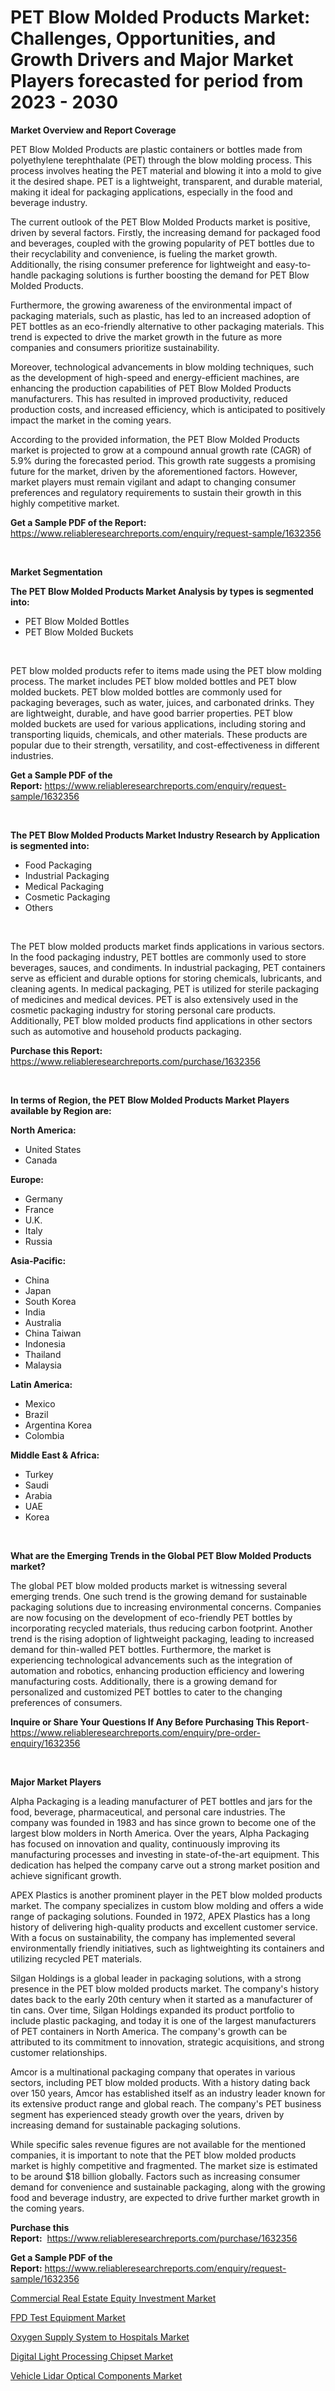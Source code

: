 <p><h1>PET Blow Molded Products Market: Challenges, Opportunities, and Growth Drivers and Major Market Players forecasted for period from 2023 - 2030</h1></p><p><strong>Market Overview and Report Coverage</strong></p>
<p><p>PET Blow Molded Products are plastic containers or bottles made from polyethylene terephthalate (PET) through the blow molding process. This process involves heating the PET material and blowing it into a mold to give it the desired shape. PET is a lightweight, transparent, and durable material, making it ideal for packaging applications, especially in the food and beverage industry.</p><p>The current outlook of the PET Blow Molded Products market is positive, driven by several factors. Firstly, the increasing demand for packaged food and beverages, coupled with the growing popularity of PET bottles due to their recyclability and convenience, is fueling the market growth. Additionally, the rising consumer preference for lightweight and easy-to-handle packaging solutions is further boosting the demand for PET Blow Molded Products.</p><p>Furthermore, the growing awareness of the environmental impact of packaging materials, such as plastic, has led to an increased adoption of PET bottles as an eco-friendly alternative to other packaging materials. This trend is expected to drive the market growth in the future as more companies and consumers prioritize sustainability.</p><p>Moreover, technological advancements in blow molding techniques, such as the development of high-speed and energy-efficient machines, are enhancing the production capabilities of PET Blow Molded Products manufacturers. This has resulted in improved productivity, reduced production costs, and increased efficiency, which is anticipated to positively impact the market in the coming years.</p><p>According to the provided information, the PET Blow Molded Products market is projected to grow at a compound annual growth rate (CAGR) of 5.9% during the forecasted period. This growth rate suggests a promising future for the market, driven by the aforementioned factors. However, market players must remain vigilant and adapt to changing consumer preferences and regulatory requirements to sustain their growth in this highly competitive market.</p></p>
<p><strong>Get a Sample PDF of the Report:</strong> <a href="https://www.reliableresearchreports.com/enquiry/request-sample/1632356">https://www.reliableresearchreports.com/enquiry/request-sample/1632356</a></p>
<p>&nbsp;</p>
<p><strong>Market Segmentation</strong></p>
<p><strong>The PET Blow Molded Products Market Analysis by types is segmented into:</strong></p>
<p><ul><li>PET Blow Molded Bottles</li><li>PET Blow Molded Buckets</li></ul></p>
<p>&nbsp;</p>
<p><p>PET blow molded products refer to items made using the PET blow molding process. The market includes PET blow molded bottles and PET blow molded buckets. PET blow molded bottles are commonly used for packaging beverages, such as water, juices, and carbonated drinks. They are lightweight, durable, and have good barrier properties. PET blow molded buckets are used for various applications, including storing and transporting liquids, chemicals, and other materials. These products are popular due to their strength, versatility, and cost-effectiveness in different industries.</p></p>
<p><strong>Get a Sample PDF of the Report:</strong>&nbsp;<a href="https://www.reliableresearchreports.com/enquiry/request-sample/1632356">https://www.reliableresearchreports.com/enquiry/request-sample/1632356</a></p>
<p>&nbsp;</p>
<p><strong>The PET Blow Molded Products Market Industry Research by Application is segmented into:</strong></p>
<p><ul><li>Food Packaging</li><li>Industrial Packaging</li><li>Medical Packaging</li><li>Cosmetic Packaging</li><li>Others</li></ul></p>
<p>&nbsp;</p>
<p><p>The PET blow molded products market finds applications in various sectors. In the food packaging industry, PET bottles are commonly used to store beverages, sauces, and condiments. In industrial packaging, PET containers serve as efficient and durable options for storing chemicals, lubricants, and cleaning agents. In medical packaging, PET is utilized for sterile packaging of medicines and medical devices. PET is also extensively used in the cosmetic packaging industry for storing personal care products. Additionally, PET blow molded products find applications in other sectors such as automotive and household products packaging.</p></p>
<p><strong>Purchase this Report:</strong>&nbsp; <a href="https://www.reliableresearchreports.com/purchase/1632356">https://www.reliableresearchreports.com/purchase/1632356</a></p>
<p>&nbsp;</p>
<p><strong>In terms of Region, the PET Blow Molded Products Market Players available by Region are:</strong></p>
<p>
    <p> <strong> North America: </strong>
        <ul>
            <li>United States</li>
            <li>Canada</li>
        </ul>
        </p> 
    <p> <strong> Europe: </strong>
        <ul>
            <li>Germany</li>
            <li>France</li>
            <li>U.K.</li>
            <li>Italy</li>
            <li>Russia</li>
        </ul>
        </p> 
    <p> <strong> Asia-Pacific: </strong>
        <ul>
            <li>China</li>
            <li>Japan</li>
            <li>South Korea</li>
            <li>India</li>
            <li>Australia</li>
            <li>China Taiwan</li>
            <li>Indonesia</li>
            <li>Thailand</li>
            <li>Malaysia</li>
        </ul>
        </p> 
    <p> <strong> Latin America: </strong>
        <ul>
            <li>Mexico</li>
            <li>Brazil</li>
            <li>Argentina Korea</li>
            <li>Colombia</li>
        </ul>
        </p> 
    <p> <strong> Middle East & Africa: </strong>
        <ul>
            <li>Turkey</li>
            <li>Saudi</li>
            <li>Arabia</li>
            <li>UAE</li>
            <li>Korea</li>
        </ul>
    </p>
    </p>
<p>&nbsp;</p>
<p><strong>What are the Emerging Trends in the Global PET Blow Molded Products market?</strong></p>
<p><p>The global PET blow molded products market is witnessing several emerging trends. One such trend is the growing demand for sustainable packaging solutions due to increasing environmental concerns. Companies are now focusing on the development of eco-friendly PET bottles by incorporating recycled materials, thus reducing carbon footprint. Another trend is the rising adoption of lightweight packaging, leading to increased demand for thin-walled PET bottles. Furthermore, the market is experiencing technological advancements such as the integration of automation and robotics, enhancing production efficiency and lowering manufacturing costs. Additionally, there is a growing demand for personalized and customized PET bottles to cater to the changing preferences of consumers.</p></p>
<p><strong>Inquire or Share Your Questions If Any Before Purchasing This Report</strong>- <a href="https://www.reliableresearchreports.com/enquiry/pre-order-enquiry/1632356">https://www.reliableresearchreports.com/enquiry/pre-order-enquiry/1632356</a></p>
<p>&nbsp;</p>
<p><strong>Major Market Players</strong></p>
<p><p>Alpha Packaging is a leading manufacturer of PET bottles and jars for the food, beverage, pharmaceutical, and personal care industries. The company was founded in 1983 and has since grown to become one of the largest blow molders in North America. Over the years, Alpha Packaging has focused on innovation and quality, continuously improving its manufacturing processes and investing in state-of-the-art equipment. This dedication has helped the company carve out a strong market position and achieve significant growth.</p><p>APEX Plastics is another prominent player in the PET blow molded products market. The company specializes in custom blow molding and offers a wide range of packaging solutions. Founded in 1972, APEX Plastics has a long history of delivering high-quality products and excellent customer service. With a focus on sustainability, the company has implemented several environmentally friendly initiatives, such as lightweighting its containers and utilizing recycled PET materials.</p><p>Silgan Holdings is a global leader in packaging solutions, with a strong presence in the PET blow molded products market. The company's history dates back to the early 20th century when it started as a manufacturer of tin cans. Over time, Silgan Holdings expanded its product portfolio to include plastic packaging, and today it is one of the largest manufacturers of PET containers in North America. The company's growth can be attributed to its commitment to innovation, strategic acquisitions, and strong customer relationships.</p><p>Amcor is a multinational packaging company that operates in various sectors, including PET blow molded products. With a history dating back over 150 years, Amcor has established itself as an industry leader known for its extensive product range and global reach. The company's PET business segment has experienced steady growth over the years, driven by increasing demand for sustainable packaging solutions.</p><p>While specific sales revenue figures are not available for the mentioned companies, it is important to note that the PET blow molded products market is highly competitive and fragmented. The market size is estimated to be around $18 billion globally. Factors such as increasing consumer demand for convenience and sustainable packaging, along with the growing food and beverage industry, are expected to drive further market growth in the coming years.</p></p>
<p><strong>Purchase this Report:</strong>&nbsp;&nbsp;<a href="https://www.reliableresearchreports.com/purchase/1632356">https://www.reliableresearchreports.com/purchase/1632356</a></p>
<p></p>
<p><strong>Get a Sample PDF of the Report:</strong>&nbsp;<a href="https://www.reliableresearchreports.com/enquiry/request-sample/1632356">https://www.reliableresearchreports.com/enquiry/request-sample/1632356</a></p>
<p><p><a href="https://medium.com/@ssantosh15121999/commercial-real-estate-equity-investment-market-the-key-to-successful-business-strategy-forecast-bc369a70134d">Commercial Real Estate Equity Investment Market</a></p><p><a href="https://medium.com/@sainreportprime/fpd-test-equipment-market-trends-and-market-analysis-forecasted-for-period-2023-2030-08bf10585fab">FPD Test Equipment Market</a></p><p><a href="https://medium.com/@sk99912151/oxygen-supply-system-to-hospitals-market-trends-forecast-and-competitive-analysis-to-2030-ec1041ee67ad">Oxygen Supply System to Hospitals Market</a></p><p><a href="https://medium.com/@prachi.reportprime/digital-light-processing-chipset-market-the-key-to-successful-business-strategy-forecast-till-2030-4afc24767e92">Digital Light Processing Chipset Market</a></p><p><a href="https://medium.com/@chiragreportprime/vehicle-lidar-optical-components-market-analysis-its-cagr-market-segmentation-and-global-industry-da63f4c52805">Vehicle Lidar Optical Components Market</a></p></p>